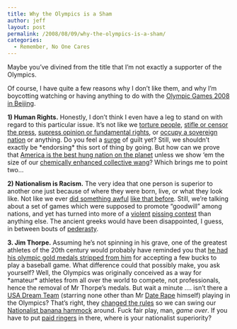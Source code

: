 ```yaml
---
title: Why the Olympics is a Sham
author: jeff
layout: post
permalink: /2008/08/09/why-the-olympics-is-a-sham/
categories:
  - Remember, No One Cares
---
```


Maybe you’ve divined from the title that I’m not exactly a supporter of the Olympics.

Of course, I have quite a few reasons why I don’t like them, and why I’m boycotting watching or having anything to do with the [Olympic Games 2008 in Beijing][1].

 [1]: http://en.beijing2008.cn/

**1) Human Rights.** Honestly, I don’t think I even have a leg to stand on with regard to this particular issue. It’s not like we [torture people][2], [stifle or censor the press][3], [supress opinion or fundamental rights][4], or [occupy a sovereign nation][5] or anything. Do you feel a [surge][6] of guilt yet? Still, we shouldn’t exactly be \*endorsing\* this sort of thing by going. But how can we prove that [America is the best hung nation on the planet][7] unless we show ‘em the size of our [chemically enhanced collective wang][8]? Which brings me to point two…

 [2]: http://www.usatoday.com/news/washington/2005-11-07-bush-terror-suspects_x.htm
 [3]: http://www.thepriceofliberty.org/04/04/26/lang.htm
 [4]: http://www.truthout.org/article/exclusive-emails-detail-rnc-voter-supression-5-states
 [5]: http://www.commondreams.org/views06/0619-22.htm
 [6]: http://ipsnews.net/news.asp?idnews=37416
 [7]: http://www.thismodernworld.org/arc/1990/90big-guns.gif
 [8]: http://www.scienceprogress.org/2008/08/doping-enhancement-olympics/

**2) Nationalism is Racism.** The very idea that one person is superior to another one just because of where they were born, live, or what they look like. Not like we ever [did something awful][9] [like that before][10]. Still, we’re talking about a set of games which were supposed to promote “goodwill” among nations, and yet has turned into more of a [violent][11] [pissing contest][12] than anything else. The ancient greeks would have been disappointed, I guess, in between bouts of [pederasty][13].

 [9]: http://www.spartacus.schoolnet.co.uk/USAslavery.htm
 [10]: http://www.historyonthenet.com/WW2/japan_internment_camps.htm
 [11]: http://www.cbc.ca/olympics/history/story/2008/05/11/f-olympics-history-1996.html
 [12]: http://www.lewrockwell.com/orig6/nicholas7.html
 [13]: http://www.religionfacts.com/homosexuality/ancient_greeks.htm

**3. Jim Thorpe.** Assuming he’s not spinning in his grave, one of the greatest athletes of the 20th century would probably have reminded you that [he had his olympic gold medals stripped from him][14] for accepting a few bucks to play a baseball game. What difference could that possibly make, you ask yourself? Well, the Olympics was originally conceived as a way for \*amateur\* athletes from all over the world to compete, not professionals, hence the removal of Mr Thorpe’s medals. But wait a minute …. isn’t there a [USA Dream Team][15] (starring none other than Mr [Date Rape][16] himself) playing in the Olympics? That’s right, they [changed the rules][17] so we can swing our [Nationalist banana hammock][18] around. Fuck fair play, man, *game over*. If you have to put [paid ringers][19] in there, where is your nationalist superiority?

 [14]: http://www.essortment.com/all/jimthorpeolymp_refp.htm
 [15]: http://www.foxsports.com.au/beijing_olympics/story/0,27313,24147887-5014104,00.html
 [16]: http://www.cnn.com/2003/LAW/07/24/findlaw.analysis.dorf.kobe.bryant/index.html
 [17]: http://www.pbs.org/newshour/forum/july96/olympics_7-23.html
 [18]: http://www.crooksandliars.com/2008/05/01/happy-mission-accomplished-day/
 [19]: http://www.insidehoops.com/nbasalaries.shtml

